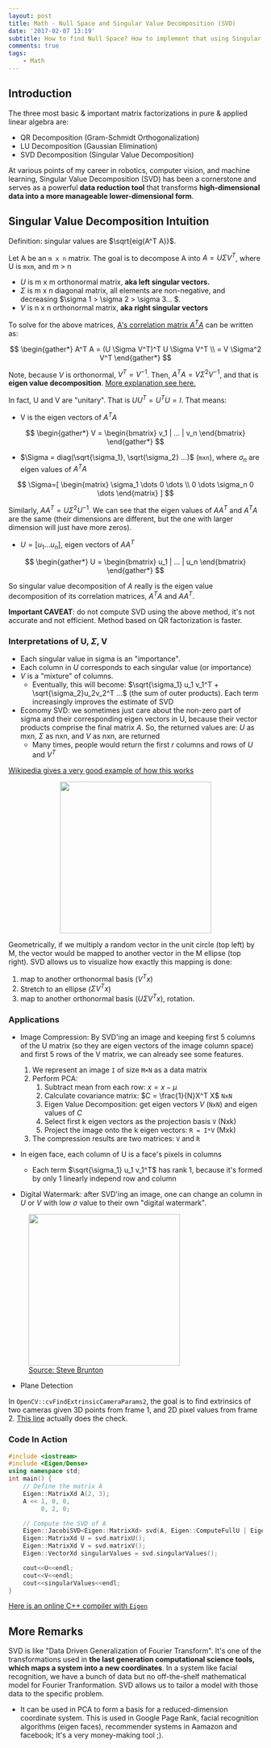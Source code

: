 ```yaml
---
layout: post
title: Math - Null Space and Singular Value Decomposition (SVD)
date: '2017-02-07 13:19'
subtitle: How to find Null Space? How to implement that using Singular Value Decomposition (SVD)?
comments: true
tags:
    - Math
---
```


## Introduction

The three most basic & important matrix factorizations in pure & applied linear algebra are:

- QR Decomposition (Gram-Schmidt Orthogonalization)
- LU Decomposition (Gaussian Elimination)
- SVD Decomposition (Singular Value Decomposition)

At various points of my career in robotics, computer vision, and machine learning, Singular Value Decomposition (SVD) has been a cornerstone and serves as a powerful **data reduction tool** that transforms **high-dimensional data into a more manageable lower-dimensional form**.

## Singular Value Decomposition Intuition

Definition: singular values are $\sqrt{eig(A^T A)}$.

Let A be an `m x n` matrix. The goal is to decompose A into $A = U\Sigma V^T$, where U is `mxm`, and m > n

- $U$ is m x m orthonormal matrix, **aka left singular vectors.**
- $\Sigma$ is m x n diagonal matrix, all elements are non-negative, and decreasing $\sigma 1 > \sigma 2 > \sigma 3... $.
- $V$ is n x n orthonormal matrix, **aka right singular vectors**

To solve for the above matrices, [A's correlation matrix $A^T A$](https://ricojia.github.io/2017/01/03/various-forms-of-matrix-multiplication/) can be written as:

$$
\begin{gather*}
A^T A = (U \Sigma V^T)^T U \Sigma V^T
\\
= V \Sigma^2 V^T
\end{gather*}
$$

Note, because $V$ is orthonormal, $V^T=V^{-1}$. Then, $A^T A = V \Sigma^2 V^{-1}$, and that is **eigen value decomposition**. [More explanation see here.](https://ricojia.github.io/2017/01/15/eigen-value-decomp/)

In fact, U and V are "unitary". That is $UU^T = U^TU = I$. That means:

- V is the eigen vectors of $A^TA$

$$
\begin{gather*}
V = \begin{bmatrix}
v_1 | ... | v_n
\end{bmatrix}
\end{gather*}
$$

- $\Sigma = diag(\sqrt{\sigma_1}, \sqrt{\sigma_2} ...)$ (`mxn`), where $\sigma_n$ are eigen values of $A^TA$

$$
\Sigma=[
\begin{matrix}
\sigma_1 \dots 0 \dots \\
0 \dots \sigma_n 0 \dots
\end{matrix}
]
$$

Similarly, $AA^T =  U \Sigma^2 U^{-1}$. We can see that the eigen values of $AA^T$ and $A^TA$ are the same (their dimensions are different, but the one with larger dimension will just have more zeros).

- $U = [u_1 ... u_n]$, eigen vectors of $AA^T$

$$
\begin{gather*}
U = \begin{bmatrix}
u_1 | ... | u_n
\end{bmatrix}
\end{gather*}
$$

So singular value decomposition of $A$ really is the eigen value decomposition of its correlation matrices, $A^TA$ and $AA^T$.

**Important CAVEAT**: do not compute SVD using the above method, it's not accurate and not efficient. Method based on QR factorization is faster.

### Interpretations of U, $\Sigma$, V

- Each singular value in sigma is an "importance".
- Each column in $U$ corresponds to each singular value (or importance)
- $V$ is a "mixture" of columns.
  - Eventually, this will become: $\sqrt{\sigma_1} u_1 v_1^T + \sqrt{\sigma_2}u_2v_2^T ...$ (the sum of outer products). Each term increasingly improves the estimate of SVD
- Economy SVD: we sometimes just care about the non-zero part of sigma and their corresponding eigen vectors in U, because their vector products comprise the final matrix $A$. So, the returned values are: $U$ as mxn, $\Sigma$ as nxn, and $V$ as nxn, are returned
  - Many times, people would return the first $r$ columns and rows of $U$ and $V^T$

[Wikipedia gives a very good example of how this works](https://en.wikipedia.org/wiki/Singular_value_decomposition#)

<div style="text-align: center;">
<p align="center">
    <figure>
        <img src="https://i.postimg.cc/xd51bfnX/Singular-Value-Decomposition-svg.png" height="300" alt=""/>
    </figure>
</p>
</div>

Geometrically, if we multiply a random vector in the unit circle (top left) by M, the vector would be mapped to another vector in the M ellipse (top right). SVD allows us to visualize how exactly this mapping is done:

1. map to another orthonormal basis ($V^T x$)
2. Stretch to an ellipse ($\Sigma V^T x$)
3. map to another orthonormal basis ($U \Sigma V^T x$), rotation.

### Applications

- Image Compression: By SVD'ing an image and keeping first 5 columns of the U matrix (so they are eigen vectors of the image column space) and first 5 rows of the V matrix, we can already see some features.
    1. We represent an image `I` of size `M×N` as a data matrix
    2. Perform PCA:
        1. Subtract mean from each row: $x = x - \mu$
        2. Calculate covariance matrix: $C = \frac{1}{N}X^T X$ `NxN`
        3. Eigen Value Decomposition: get eigen vectors $V$ (`NxN`) and eigen values of $C$
        4. Select first k eigen vectors as the projection basis `V` (Nxk)
        5. Project the image onto the k eigen vectors: `R = I*V` (Mxk)
    3. The compression results are two matrices: `V` and `R`

- In eigen face, each column of U is a face's pixels in columns
  - Each term $\sqrt{\sigma_1} u_1 v_1^T$ has rank 1, because it's formed by only 1 linearly independ row and column

- Digital Watermark: after SVD'ing an image, one can change an column in $U$ or $V$ with low $\sigma$ value to their own "digital watermark".

<p align="center">
    <figure>
        <img src="https://github.com/user-attachments/assets/c42a57ba-3040-4e45-a35b-c19aea62c5ad" height="300" alt=""/>
        <figcaption><a href="https://www.youtube.com/watch?v=QQ8vxj-9OfQ">Source: Steve Brunton</a></figcaption>
    </figure>
</p>

- Plane Detection

In `OpenCV::cvFindExtrinsicCameraParams2`, the goal is to find extrinsics of two cameras given 3D points from frame 1, and 2D pixel values from frame 2. [This line](https://github.com/opencv/opencv/blob/f824db4803855ca30bf782f8bb37ca39051f319f/modules/calib3d/src/calibration.cpp#L990) actually does the check.

### Code In Action

```cpp
#include <iostream>
#include <Eigen/Dense>
using namespace std;
int main() {
    // Define the matrix A
    Eigen::MatrixXd A(2, 3);
    A << 1, 0, 0,
         0, 2, 0;

    // Compute the SVD of A
    Eigen::JacobiSVD<Eigen::MatrixXd> svd(A, Eigen::ComputeFullU | Eigen::ComputeFullV);
    Eigen::MatrixXd U = svd.matrixU();
    Eigen::MatrixXd V = svd.matrixV();
    Eigen::VectorXd singularValues = svd.singularValues();

    cout<<U<<endl;
    cout<<V<<endl;
    cout<<singularValues<<endl;   
}
```

[Here is an online C++ compiler with `Eigen`](https://coderpad.io/languages/cpp/)

## More Remarks

SVD is like "Data Driven Generalization of Fourier Transform". It's one of the transformations used in **the last generation computational science tools, which maps a system into a new coordinates**. In a system like facial recognition, we have a bunch of data but no off-the-shelf mathematical model for Fourier Tranformation. SVD allows us to tailor a model with those data to the specific problem.

- It can be used in PCA to form a basis for a reduced-dimension coordinate system. This is used in Google Page Rank, facial recognition algorithms (eigen faces), recommender systems in Aamazon and facebook; It's a very money-making tool ;).
